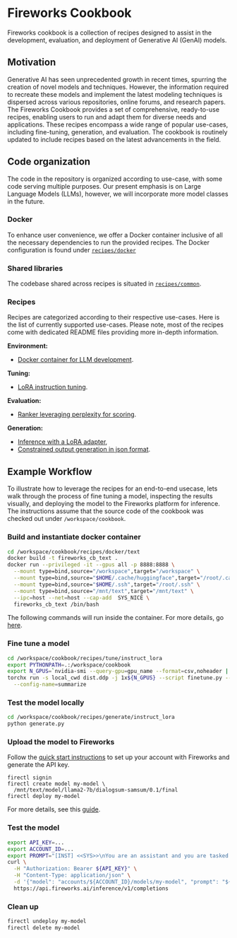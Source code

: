 
# Fireworks Cookbook

Fireworks cookbook is a collection of recipes designed to assist in the development, evaluation, and deployment of Generative AI (GenAI) models.

## Motivation
Generative AI has seen unprecedented growth in recent times, spurring the creation of novel models and techniques. However, the information required to recreate these models and implement the latest modeling techniques is dispersed across various repositories, online forums, and research papers. The Fireworks Cookbook provides a set of comprehensive, ready-to-use recipes, enabling users to run and adapt them for diverse needs and applications. These recipes encompass a wide range of popular use-cases, including fine-tuning, generation, and evaluation. The cookbook is routinely updated to include recipes based on the latest advancements in the field.

## Code organization
The code in the repository is organized according to use-case, with some code serving multiple purposes. Our present emphasis is on Large Language Models (LLMs), however, we will incorporate more model classes in the future.

### Docker
To enhance user convenience, we offer a Docker container inclusive of all the necessary dependencies to run the provided recipes. The Docker configuration is found under [`recipes/docker`](https://github.com/fw-ai/cookbook/tree/main/recipes/docker/text)

### Shared libraries
The codebase shared across recipes is situated in [`recipes/common`](https://github.com/fw-ai/cookbook/tree/main/recipes/common).

### Recipes
Recipes are categorized according to their respective use-cases. Here is the list of currently supported use-cases. Please note, most of the recipes come with dedicated README files providing more in-depth information.

**Environment:**
* [Docker container for LLM development](https://github.com/fw-ai/cookbook/tree/main/recipes/docker/text).

**Tuning:**
* [LoRA instruction tuning](https://github.com/fw-ai/cookbook/tree/main/recipes/tune/instruct_lora).

**Evaluation:**
* [Ranker leveraging perplexity for scoring](https://github.com/fw-ai/cookbook/tree/main/recipes/eval/perplexity_rank).

**Generation:**
* [Inference with a LoRA adapter](https://github.com/fw-ai/cookbook/tree/main/recipes/generate/instruct_lora),
* [Constrained output generation in json format](https://github.com/fw-ai/cookbook/tree/main/recipes/generate/jsonformer).

## Example Workflow
To illustrate how to leverage the recipes for an end-to-end usecase, lets walk through the process of fine tuning a model, inspecting the results visually, and deploying the model to the Fireworks platform for inference.
The instructions assume that the source code of the cookbook was checked out under `/workspace/cookbook`.
### Build and instantiate docker container
```bash
cd /workspace/cookbook/recipes/docker/text
docker build -t fireworks_cb_text .
docker run --privileged -it --gpus all -p 8888:8888 \
  --mount type=bind,source="/workspace",target="/workspace" \
  --mount type=bind,source="$HOME/.cache/huggingface",target="/root/.cache/huggingface" \
  --mount type=bind,source="$HOME/.ssh",target="/root/.ssh" \
  --mount type=bind,source="/mnt/text",target="/mnt/text" \
  --ipc=host --net=host --cap-add  SYS_NICE \
  fireworks_cb_text /bin/bash
```
The following commands will run inside the container.
For more details, go [here](https://github.com/fw-ai/cookbook/tree/main/recipes/docker/text).
### Fine tune a model
```bash
cd /workspace/cookbook/recipes/tune/instruct_lora
export PYTHONPATH=.:/workspace/cookbook
export N_GPUS=`nvidia-smi --query-gpu=gpu_name --format=csv,noheader | wc -l`
torchx run -s local_cwd dist.ddp -j 1x${N_GPUS} --script finetune.py -- \
  --config-name=summarize
```
### Test the model locally
```bash
cd /workspace/cookbook/recipes/generate/instruct_lora
python generate.py
```
### Upload the model to Fireworks
Follow the [quick start instructions](https://fireworksai.readme.io/docs/quickstart) to set up your account with Fireworks and generate the API key.
```
firectl signin
firectl create model my-model \
  /mnt/text/model/llama2-7b/dialogsum-samsum/0.1/final
firectl deploy my-model
```
For more details, see this [guide](https://fireworksai.readme.io/docs/model-upload).
### Test the model

```bash
export API_KEY=...
export ACCOUNT_ID=...
export PROMPT="[INST] <<SYS>>\nYou are an assistant and you are tasked with writing text summaries. For each input text, provide a summary. The summary should be concise, accurate and truthful. Do not make up facts or answers.\n<</SYS>>\n\n#Person1#: Welcome to my birthday party, I am so happy you can come. #Person2#: Thanks for inviting me. Here is the gift for you. Happy birthday, Francis! Many more happy and healthy years for you! #Person1#: Thank you, shall I open it now? #Person2#: Yes, please do. #Person1#: Wow, a remote car model and my favorite brand. I really like it. That is so nice of you. #Person2#: Yeah, I was really struggling whether I should give you this nice little car. It was the last one they had and I really like it so much myself. #Person1#: Typical you, always wanting to keep the best things for yourself. The more I appreciate the gift now.[/INST]\n"
curl \
  -H "Authorization: Bearer ${API_KEY}" \
  -H "Content-Type: application/json" \
  -d '{"model": "accounts/${ACCOUNT_ID}/models/my-model", "prompt": "${PROMPT}"}' \
  https://api.fireworks.ai/inference/v1/completions
```
### Clean up
```bash
firectl undeploy my-model
firectl delete my-model
```
